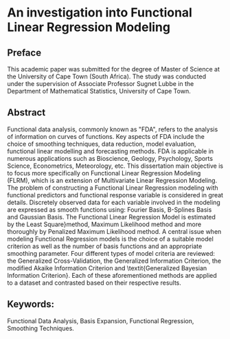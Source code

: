 # An investigation into Functional Linear Regression Modeling

## Preface

This academic paper was submitted for the degree of Master of Science at the University of Cape Town (South Africa). The study was conducted under the supervision of Associate Professor Sugnet Lubbe in the Department of Mathematical Statistics, University of Cape Town.

## Abstract

Functional data analysis, commonly known as "FDA", refers to the analysis of information on curves of functions. Key aspects of FDA include the choice of smoothing techniques, data reduction, model evaluation, functional linear modelling and forecasting methods. FDA is applicable in numerous applications such as Bioscience, Geology, Psychology, Sports Science, Econometrics, Meteorology, etc.
This dissertation main objective is to focus more specifically on Functional Linear Regression Modeling (FLRM), which is an extension of Multivariate Linear Regression Modeling. The problem of constructing a Functional Linear Regression modeling with functional predictors and functional response variable is considered in great details. Discretely observed data for each variable involved in the modeling are expressed as smooth functions using: Fourier Basis, B-Splines Basis and Gaussian Basis. The Functional Linear Regression Model is estimated by the Least Square}method, Maximum Likelihood method and more thoroughly by Penalized Maximum Likelihood method. A central issue when modeling Functional Regression models is the choice of a suitable model criterion as well as the number of basis functions and an appropriate smoothing parameter. Four different types of model criteria are reviewed: the Generalized Cross-Validation, the Generalized Information Criterion, the modified Akaike Information Criterion and \textit{Generalized Bayesian Information Criterion}. Each of these aforementioned methods are applied to a dataset and contrasted based on their respective results.

## Keywords: 
Functional Data Analysis, Basis Expansion, Functional Regression, Smoothing Techniques.
